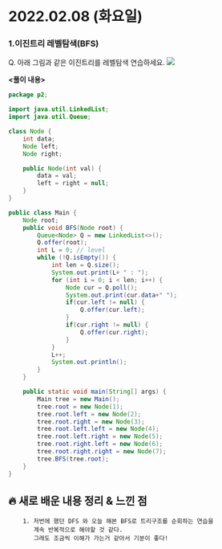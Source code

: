 # 2022.02.08 (화요일)
### **1.이진트리 레벨탐색(BFS)**

Q. 아래 그림과 같은 이진트리를 레벨탐색 연습하세요.
![](https://user-images.githubusercontent.com/94853413/152482572-ce7fa134-6b83-46d4-adef-e2587b98ba78.png)

**<풀이 내용>**
```java
package p2;

import java.util.LinkedList;
import java.util.Queue;

class Node {
    int data;
    Node left;
    Node right;

    public Node(int val) {
        data = val;
        left = right = null;
    }
}

public class Main {
    Node root;
    public void BFS(Node root) {
        Queue<Node> Q = new LinkedList<>();
        Q.offer(root);
        int L = 0; // level
        while (!Q.isEmpty()) {
            int len = Q.size();
            System.out.print(L+ " : ");
            for (int i = 0; i < len; i++) {
                Node cur = Q.poll();
                System.out.print(cur.data+" ");
                if(cur.left != null) {
                    Q.offer(cur.left);
                }
                if(cur.right != null) {
                    Q.offer(cur.right);
                }
            }
            L++;
            System.out.println();
        }
    }

    public static void main(String[] args) {
        Main tree = new Main();
        tree.root = new Node(1);
        tree.root.left = new Node(2);
        tree.root.right = new Node(3);
        tree.root.left.left = new Node(4);
        tree.root.left.right = new Node(5);
        tree.root.right.left = new Node(6);
        tree.root.right.right = new Node(7);
        tree.BFS(tree.root);
    }
}

```

##  **🔥 새로 배운 내용 정리 & 느낀 점**
        1. 저번에 했던 DFS 와 오늘 해본 BFS로 트리구조를 순회하는 연습을 
           계속 반복적으로 해야할 것 같다.
           그래도 조금씩 이해가 가는거 같아서 기분이 좋다!
